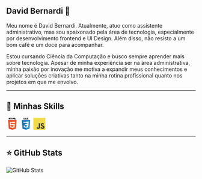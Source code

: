 ## David Bernardi 👋

Meu nome é David Bernardi. Atualmente, atuo como assistente administrativo, mas sou apaixonado pela área de tecnologia, especialmente por desenvolvimento frontend e UI Design. Além disso, não resisto a um bom café e um doce para acompanhar.

Estou cursando Ciência da Computação e busco sempre aprender mais sobre tecnologia. Apesar de minha experiência ser na área administrativa, minha paixão por inovação me motiva a expandir meus conhecimentos e aplicar soluções criativas tanto na minha rotina profissional quanto nos projetos em que me envolvo.


---

## 🚀 Minhas Skills

<code><img height="32" src="https://raw.githubusercontent.com/github/explore/80688e429a7d4ef2fca1e82350fe8e3517d3494d/topics/html/html.png" alt="HTML5"/></code>
<code><img height="32" src="https://raw.githubusercontent.com/github/explore/80688e429a7d4ef2fca1e82350fe8e3517d3494d/topics/css/css.png" alt="CSS"/></code>
<code><img height="32" src="https://raw.githubusercontent.com/github/explore/80688e429a7d4ef2fca1e82350fe8e3517d3494d/topics/javascript/javascript.png" alt="Javascript"/></code>

---

## ⭐ GitHub Stats

![GitHub Stats](https://github-readme-stats.vercel.app/api?username=davidbernardi14&show_icons=true)
